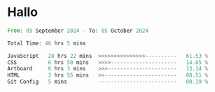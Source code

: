 # Hallo
<!--START_SECTION:waka-->

```rust
From: 05 September 2024 - To: 05 October 2024

Total Time: 46 hrs 5 mins

JavaScript   28 hrs 22 mins  >>>>>>>>>>>>>>>----------   61.53 %
CSS          6 hrs 50 mins   >>>>---------------------   14.85 %
Artboard     6 hrs 3 mins    >>>----------------------   13.14 %
HTML         3 hrs 55 mins   >>-----------------------   08.51 %
Git Config   5 mins          -------------------------   00.19 %
```

<!--END_SECTION:waka-->
